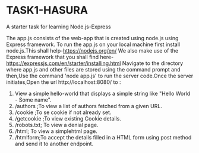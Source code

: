 # TASK1-HASURA
A starter task for learning Node.js-Express

The app.js consists of the web-app that is created using node.js using Express framework.
To run the app.js on your local machine first install node.js.This shall help-https://nodejs.org/en/
We also make use of the Express framework that you shall find here- https://expressjs.com/en/starter/installing.html
Navigate to the directory where app.js and other files are stored using the command prompt and then,Use the command 'node app.js' to run the server code.Once the server initiates,Open the url http://localhost:8080/ to :
1. View a simple hello-world that displays a simple string like "Hello World - Some name".
2. /authors ;To view a list of authors fetched from a given URL.
3. /cookie ;To se cookie if not already set.
4. /getcookie ;To view existing Cookie details.
5. /robots.txt; To view a denial page.
6. /html; To view a simplehtml page.
7. /htmlform;To accept the details filled in a HTML form using post method and send it to another endpoint.
